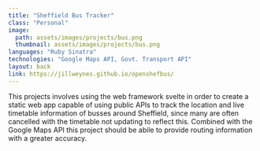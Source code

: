 ```yaml
---
title: "Sheffield Bus Tracker"
class: "Personal"
image: 
  path: assets/images/projects/bus.png
  thumbnail: assets/images/projects/bus.png
languages: "Ruby Sinatra"
technologies: "Google Maps API, Govt. Transport API"
layout: back
link: https://jillweynes.github.io/openshefbus/
---
```


This projects involves using the web framework svelte in order to create a static web app capable of using public APIs to track the location and live timetable information of busses around Sheffield, since many are often cancelled with the timetable not updating to reflect this. Combined with the Google Maps API this project should be abile to provide routing information with a greater accuracy. 